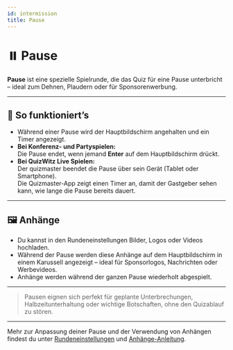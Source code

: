 ```yaml
---
id: intermission
title: Pause
---
```


# ⏸️ Pause

**Pause** ist eine spezielle Spielrunde, die das Quiz für eine Pause unterbricht – ideal zum Dehnen, Plaudern oder für Sponsorenwerbung.

---

## 📝 So funktioniert’s

- Während einer Pause wird der Hauptbildschirm angehalten und ein Timer angezeigt.
- **Bei Konferenz- und Partyspielen:**\
  Die Pause endet, wenn jemand **Enter** auf dem Hauptbildschirm drückt.
- **Bei QuizWitz Live Spielen:**\
  Der quizmaster beendet die Pause über sein Gerät (Tablet oder Smartphone).\
  Die Quizmaster-App zeigt einen Timer an, damit der Gastgeber sehen kann, wie lange die Pause bereits dauert.

---

## 🖼️ Anhänge

- Du kannst in den Rundeneinstellungen Bilder, Logos oder Videos hochladen.
- Während der Pause werden diese Anhänge auf dem Hauptbildschirm in einem Karussell angezeigt – ideal für Sponsorlogos, Nachrichten oder Werbevideos.
- Anhänge werden während der ganzen Pause wiederholt abgespielt.

---

> Pausen eignen sich perfekt für geplante Unterbrechungen, Halbzeitunterhaltung oder wichtige Botschaften, ohne den Quizablauf zu stören.

---

Mehr zur Anpassung deiner Pause und der Verwendung von Anhängen findest du unter [Rundeneinstellungen](../editor/008-round-options.md) und [Anhänge-Anleitung](../editor/006-attachments.md).
